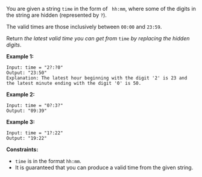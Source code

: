 You are given a string `time` in the form of ` hh:mm`, where some of the
digits in the string are hidden (represented by `?`).

The valid times are those inclusively between `00:00` and `23:59`.

Return _the latest valid time you can get from_ `time` _by replacing the
hidden_ _digits_.



**Example 1:**

    
    
    Input: time = "2?:?0"
    Output: "23:50"
    Explanation: The latest hour beginning with the digit '2' is 23 and the latest minute ending with the digit '0' is 50.
    

**Example 2:**

    
    
    Input: time = "0?:3?"
    Output: "09:39"
    

**Example 3:**

    
    
    Input: time = "1?:22"
    Output: "19:22"
    



**Constraints:**

  * `time` is in the format `hh:mm`.
  * It is guaranteed that you can produce a valid time from the given string.

